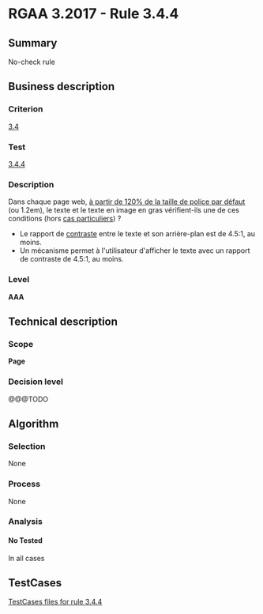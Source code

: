 # RGAA 3.2017 - Rule 3.4.4

## Summary
No-check rule


## Business description

### Criterion
[3.4](http://references.modernisation.gouv.fr/rgaa-accessibilite/criteres.html#crit-3-4)

### Test
[3.4.4](http://references.modernisation.gouv.fr/rgaa-accessibilite/criteres.html#test-3-4-4)

### Description
<div lang="fr">Dans chaque page web, <a href="http://references.modernisation.gouv.fr/rgaa-accessibilite/glossaire.html#taille-caracteres-contraste">&#xE0; partir de 120% de la taille de police par d&#xE9;faut</a> (ou 1.2em), le texte et le texte en image en gras v&#xE9;rifient-ils une de ces conditions (hors <a href="http://references.modernisation.gouv.fr/rgaa-accessibilite/cas-particuliers.html#cp-3-3,3-4" title="Cas particuliers pour le crit&#xE8;re 3.4">cas particuliers</a>)&nbsp;? <ul><li>Le rapport de <a href="http://references.modernisation.gouv.fr/rgaa-accessibilite/glossaire.html#contraste">contraste</a> entre le texte et son arri&#xE8;re-plan est de 4.5:1, au moins.</li> <li>Un m&#xE9;canisme permet &#xE0; l'utilisateur d'afficher le texte avec un rapport de contraste de 4.5:1, au moins.</li> </ul></div>

### Level
**AAA**


## Technical description

### Scope
**Page**

### Decision level
@@@TODO


## Algorithm

### Selection
None

### Process
None

### Analysis

#### No Tested
In all cases


##  TestCases

[TestCases files for rule 3.4.4](https://github.com/Asqatasun/Asqatasun/tree/develop/rules/rules-rgaa3.2017/src/test/resources/testcases/rgaa32017/Rgaa32017Rule030404/)


